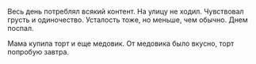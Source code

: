 Весь день потреблял всякий контент. На улицу не ходил. Чувствовал грусть и одиночество. Усталость тоже, но меньше, чем обычно. Днем поспал.

Мама купила торт и еще медовик. От медовика было вкусно, торт попробую завтра.